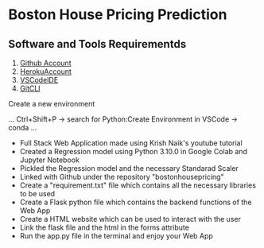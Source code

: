 # Boston House Pricing Prediction

## Software and Tools Requirementds

1. [Github Account](https://github.com)
2. [HerokuAccount](https://heroku.com)
3. [VSCodeIDE](https://code.visualstudio.com/)
4. [GitCLI](https://git-scm.com/book/en/v2/Getting-Started-The-Command-Line) 

Create a new environment

...
Ctrl+Shift+P -> search for Python:Create Environment in VSCode -> conda
...

<ul>
<li>Full Stack Web Application made using Krish Naik's youtube tutorial</li>
<li>Created a Regression model using Python 3.10.0 in Google Colab and Jupyter Notebook</li>
<li>Pickled the Regression model and the necessary Standarad Scaler</li>
<li>Linked with Github under the repository "bostonhousepricing"</li>
<li>Create a "requirement.txt" file which contains all the necessary libraries to be used</li>
<li>Create a Flask python file which contains the backend functions of the Web App</li>
<li>Create a HTML website which can be used to interact with the user </li>
<li>Link the flask file and the html in the forms attribute </li>
<li>Run the app.py file in the terminal and enjoy your Web App</li>
</ul> 